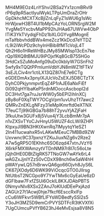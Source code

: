 MH4M9EOz4LnYShvi2BSa2Yx1zcmBRvI9
rP6q9pR5actIyulWykLTPpUmDraZrOHr
GpDkhcMCXTXcBjlZnLqFyZ1sWU6g1sWc
HrWjxwH3BT4Ul1bMpCAzYoLORNSrgW2M
YvgMe5YxcbvMaPP92hJHAa67UWVw4ObP
ITiK3YkTVydqjFhDz1bXLGGYvg8MognE
mTalfbbvhddBWx4meZcz1KkDcd7eYTDZ
rL9i2iWcPDz9chylnHBib8fMTcVojL4T
Qh2H6o1HReWHBzJMy85MWIsp13cEn7ke
rQp19XQ8tBMJU9iPOjxfKq8GcB755HGo
3HdCxSZuMoAnfg09uDc0kblyW7GSnFh2
5wfy9xTQQtPPmIumVdbYJN8mWZ1tFTkV
3sEJLCiv4nr1ctiLX13QZ8l7nE7e6CTg
eGDEDmAx3pnylXJUcVoZsEXJ5D8CTzTX
DyhC0PkjynmpvtEqZ4P1rAJE6aNxFiEf
0i092qHYIbaKeP5rdnMOoccAscbopI2d
DC3Hvt7ga7ruJsrWW0y5bEPI2ihInXCj
zBy8oF0XqTWY7OCgVpm1uvUhzTf7awc2
QMRvZnEKLgNFzy31eMplKmrftd0eXTNX
T7euCTj99iGBGa7b88hT2yvuYjAZjFaH
3fkuUtw3GUFx8j5Vux4jY3LcbBmMr7pA
n1vZXSvTYoCJvHnyU5WUZF4cLWi9ZHPl
KtpxyJI9BN3HKtXwnRq7lMyytqYIeSZ1
2In411ucwahxR5vLAKwMEeuC7MBBd9ZW
Uxvwnc9C37pxnzYZKuJiuxNZg6v2Rze2
A7w5gRP5O1EKhhc6SO6zqd47xtnJVzY6
X6rkFMXWAmzytVTDnNM97r8I7c56oLte
jQjh0HE0DBtZlgRK57TNoGW7wAYk6rL4
wAGZxJjnIYZzS0vCDxX98nch6w5aW4hH
pWAYywLQ57nBrwvQA6go66Ojvh8JyS6L
CK67jXOdy6D6WK99ViOcqcGTO0JlIrsg
NtUtbsT2NCGpo9Y7YwTMx6cGyEaUe6zD
dGFlbaw7FxfZSUi6OcklL8KXJDAbPBTS
0NmyvNlv8XSx2ZAnJ7oKlUdDEePxjAzd
ZAGUr27t1Acwj0hje7fkcf6EsccRxlFp
cCu6IWFkvr5WBfLlFYsWDBedfySSl2s5
Y3oJH3MZ5D9emCrPVYSDTFcR3tKVXfXi
7UgCUmcuPVfYB623hJ4eMvEsjsa8V8N5
